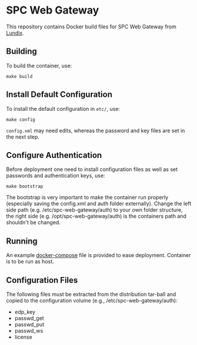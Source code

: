 # SPC Web Gateway

This repository contains Docker build files for SPC Web Gateway from [Lundix](http://www.lundix.se/).

## Building

To build the container, use:

    make build

## Install Default Configuration

To install the default configuration in `etc/`, use:

    make config

`config.xml` may need edits, whereas the password and key files are set in the next step.

## Configure Authentication

Before deployment one need to install configuration files as well as set passwords and authentication keys, use:

    make bootstrap

The bootstrap is very important to make the container run properly (especially saving the config.xml and auth folder externally). Change the left side path (e.g. /etc/spc-web-gateway/auth) to your own folder structure, the right side (e.g. /opt/spc-web-gateway/auth) is the containers path and shouldn't be changed.

## Running

An example [docker-compose](https://docs.docker.com/compose/) file is provided to ease deployment. Container is to be run as host.


## Configuration Files

The following files must be extracted from the distribution tar-ball and copied to the configuration volume (e.g., /etc/spc-web-gateway/auth):

- edp_key
- passwd_get
- passwd_put
- passwd_ws
- license
